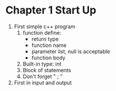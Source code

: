 # Chapter 1 Start Up

1.  First simple c++ program
    1.  function define: 
        -   return type
        -   function name
        -   parameter list, null is acceptable
        -   function body
    2.  Built-in type: int
    3.  Block of statements
    4.  Don't forget " ; "
2.  First in input and output